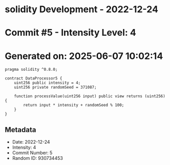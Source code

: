 ﻿# solidity Development - 2022-12-24
# Commit #5 - Intensity Level: 4
# Generated on: 2025-06-07 10:02:14
```solidity
pragma solidity ^0.8.0;

contract DataProcessor5 {
    uint256 public intensity = 4;
    uint256 private randomSeed = 371087;

    function processValue(uint256 input) public view returns (uint256) {
        return input * intensity + randomSeed % 100;
    }
}
```
## Metadata
- Date: 2022-12-24
- Intensity: 4
- Commit Number: 5
- Random ID: 930734453
